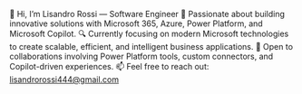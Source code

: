👋 Hi, I’m Lisandro Rossi — Software Engineer
🚀 Passionate about building innovative solutions with Microsoft 365, Azure, Power Platform, and Microsoft Copilot.
🔍 Currently focusing on modern Microsoft technologies to create scalable, efficient, and intelligent business applications.
🤝 Open to collaborations involving Power Platform tools, custom connectors, and Copilot-driven experiences.
📫 Feel free to reach out: lisandrorossi444@gmail.com

<!---
lisandro444/lisandro444 is a ✨ special ✨ repository because its `README.md` (this file) appears on your GitHub profile.
You can click the Preview link to take a look at your changes.
--->
